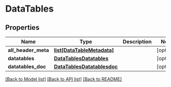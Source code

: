 # DataTables

## Properties
Name | Type | Description | Notes
------------ | ------------- | ------------- | -------------
**all_header_meta** | [**list[DataTableMetadata]**](DataTableMetadata.md) |  | [optional] 
**datatables** | [**DataTablesDatatables**](DataTablesDatatables.md) |  | [optional] 
**datatables_doc** | [**DataTablesDatatablesdoc**](DataTablesDatatablesdoc.md) |  | [optional] 

[[Back to Model list]](../README.md#documentation-for-models) [[Back to API list]](../README.md#documentation-for-api-endpoints) [[Back to README]](../README.md)

